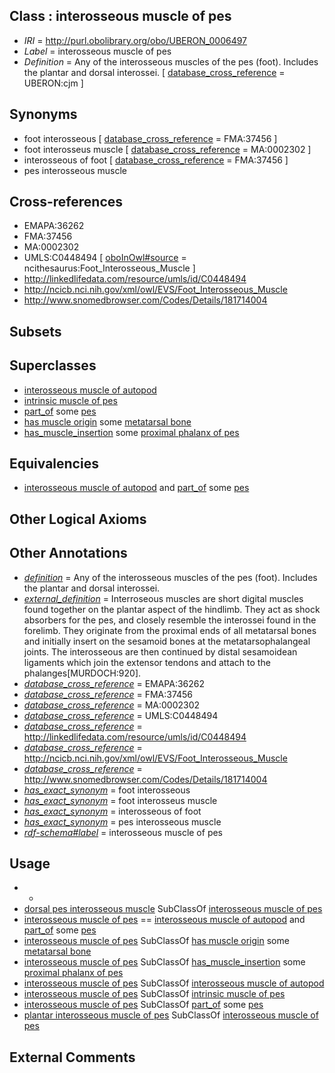 
## Class : interosseous muscle of pes

 * *IRI* = http://purl.obolibrary.org/obo/UBERON_0006497
 * *Label* = interosseous muscle of pes
 * *Definition* = Any of the interosseous muscles of the pes (foot). Includes the plantar and dorsal interossei. [ [database_cross_reference](../../ef/oboInOwl#hasDbXref.md) = UBERON:cjm ]

## Synonyms

 * foot interosseous [ [database_cross_reference](../../ef/oboInOwl#hasDbXref.md) = FMA:37456 ]
 * foot interosseus muscle [ [database_cross_reference](../../ef/oboInOwl#hasDbXref.md) = MA:0002302 ]
 * interosseous of foot [ [database_cross_reference](../../ef/oboInOwl#hasDbXref.md) = FMA:37456 ]
 * pes interosseous muscle

## Cross-references

 * EMAPA:36262
 * FMA:37456
 * MA:0002302
 * UMLS:C0448494 [ [oboInOwl#source](../../ce/oboInOwl#source.md) = ncithesaurus:Foot_Interosseous_Muscle ]
 * http://linkedlifedata.com/resource/umls/id/C0448494
 * http://ncicb.nci.nih.gov/xml/owl/EVS/Foot_Interosseous_Muscle
 * http://www.snomedbrowser.com/Codes/Details/181714004

## Subsets


## Superclasses

 * [interosseous muscle of autopod](../../UBERON/08/UBERON_0006508.md)
 * [intrinsic muscle of pes](../../UBERON/78/UBERON_0014378.md)
 * [part_of](../../BFO/50/BFO_0000050.md) some [pes](../../UBERON/87/UBERON_0002387.md)
 * [has muscle origin](../../RO/72/RO_0002372.md) some [metatarsal bone](../../UBERON/48/UBERON_0001448.md)
 * [has_muscle_insertion](../../RO/73/RO_0002373.md) some [proximal phalanx of pes](../../UBERON/68/UBERON_0003868.md)

## Equivalencies

 * [interosseous muscle of autopod](../../UBERON/08/UBERON_0006508.md) and [part_of](../../BFO/50/BFO_0000050.md) some [pes](../../UBERON/87/UBERON_0002387.md)

## Other Logical Axioms


## Other Annotations

 * *[definition](../../IAO/15/IAO_0000115.md)* = Any of the interosseous muscles of the pes (foot). Includes the plantar and dorsal interossei.
 * *[external_definition](../../UBPROP/01/UBPROP_0000001.md)* = Interroseous muscles are short digital muscles found together on the plantar aspect of the hindlimb. They act as shock absorbers for the pes, and closely resemble the interossei found in the forelimb. They originate from the proximal ends of all metatarsal bones and initially insert on the sesamoid bones at the metatarsophalangeal joints. The interosseous are then continued by distal sesamoidean ligaments which join the extensor tendons and attach to the phalanges[MURDOCH:920].
 * *[database_cross_reference](../../ef/oboInOwl#hasDbXref.md)* = EMAPA:36262
 * *[database_cross_reference](../../ef/oboInOwl#hasDbXref.md)* = FMA:37456
 * *[database_cross_reference](../../ef/oboInOwl#hasDbXref.md)* = MA:0002302
 * *[database_cross_reference](../../ef/oboInOwl#hasDbXref.md)* = UMLS:C0448494
 * *[database_cross_reference](../../ef/oboInOwl#hasDbXref.md)* = http://linkedlifedata.com/resource/umls/id/C0448494
 * *[database_cross_reference](../../ef/oboInOwl#hasDbXref.md)* = http://ncicb.nci.nih.gov/xml/owl/EVS/Foot_Interosseous_Muscle
 * *[database_cross_reference](../../ef/oboInOwl#hasDbXref.md)* = http://www.snomedbrowser.com/Codes/Details/181714004
 * *[has_exact_synonym](../../ym/oboInOwl#hasExactSynonym.md)* = foot interosseous
 * *[has_exact_synonym](../../ym/oboInOwl#hasExactSynonym.md)* = foot interosseus muscle
 * *[has_exact_synonym](../../ym/oboInOwl#hasExactSynonym.md)* = interosseous of foot
 * *[has_exact_synonym](../../ym/oboInOwl#hasExactSynonym.md)* = pes interosseous muscle
 * *[rdf-schema#label](../../el/rdf-schema#label.md)* = interosseous muscle of pes

## Usage

 * -
 * [dorsal pes interosseous muscle](../../UBERON/99/UBERON_0006499.md) SubClassOf [interosseous muscle of pes](../../UBERON/97/UBERON_0006497.md)
 * [interosseous muscle of pes](../../UBERON/97/UBERON_0006497.md) == [interosseous muscle of autopod](../../UBERON/08/UBERON_0006508.md) and [part_of](../../BFO/50/BFO_0000050.md) some [pes](../../UBERON/87/UBERON_0002387.md)
 * [interosseous muscle of pes](../../UBERON/97/UBERON_0006497.md) SubClassOf [has muscle origin](../../RO/72/RO_0002372.md) some [metatarsal bone](../../UBERON/48/UBERON_0001448.md)
 * [interosseous muscle of pes](../../UBERON/97/UBERON_0006497.md) SubClassOf [has_muscle_insertion](../../RO/73/RO_0002373.md) some [proximal phalanx of pes](../../UBERON/68/UBERON_0003868.md)
 * [interosseous muscle of pes](../../UBERON/97/UBERON_0006497.md) SubClassOf [interosseous muscle of autopod](../../UBERON/08/UBERON_0006508.md)
 * [interosseous muscle of pes](../../UBERON/97/UBERON_0006497.md) SubClassOf [intrinsic muscle of pes](../../UBERON/78/UBERON_0014378.md)
 * [interosseous muscle of pes](../../UBERON/97/UBERON_0006497.md) SubClassOf [part_of](../../BFO/50/BFO_0000050.md) some [pes](../../UBERON/87/UBERON_0002387.md)
 * [plantar interosseous muscle of pes](../../UBERON/02/UBERON_0006502.md) SubClassOf [interosseous muscle of pes](../../UBERON/97/UBERON_0006497.md)

## External Comments

